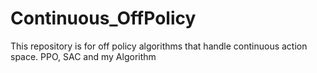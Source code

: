 # Continuous_OffPolicy
This repository is for off policy algorithms that handle continuous action space. PPO, SAC and my Algorithm
